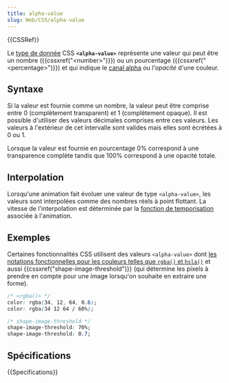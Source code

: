 ```yaml
---
title: alpha-value
slug: Web/CSS/alpha-value
---
```


{{CSSRef}}

Le [type de donnée](/fr/docs/Web/CSS/Types_CSS) CSS **`<alpha-value>`** représente une valeur qui peut être un nombre ({{cssxref("&lt;number&gt;")}}) ou un pourcentage ({{cssxref("&lt;percentage&gt;")}}) et qui indique le [canal alpha](https://fr.wikipedia.org/wiki/Canal_alpha) ou _l'opacité_ d'une couleur.

## Syntaxe

Si la valeur est fournie comme un nombre, la valeur peut être comprise entre 0 (complètement transparent) et 1 (complètement opaque). Il est possible d'utiliser des valeurs décimales comprises entre ces valeurs. Les valeurs à l'extérieur de cet intervalle sont valides mais elles sont écrétées à 0 ou 1.

Lorsque la valeur est fournie en pourcentage 0% correspond à une transparence complète tandis que 100% correspond à une opacité totale.

## Interpolation

Lorsqu'une animation fait évoluer une valeur de type `<alpha-value>`, les valeurs sont interpolées comme des nombres réels à point flottant. La vitesse de l'interpolation est déterminée par la [fonction de temporisation](/fr/docs/Web/CSS/timing-function) associée à l'animation.

## Exemples

Certaines fonctionnalités CSS utilisent des valeurs `<alpha-value>` dont [les notations fonctionnelles pour les couleurs telles que `rgba()` et `hsla()`](/fr/docs/Web/CSS/color_value#les_couleurs_rgb) et aussi {{cssxref("shape-image-threshold")}} (qui détermine les pixels à prendre en compte pour une image lorsqu'on souhaite en extraire une forme).

```css
/* <rgba()> */
color: rgba(34, 12, 64, 0.6);
color: rgba(34 12 64 / 60%);
```

```css
/* shape-image-threshold */
shape-image-threshold: 70%;
shape-image-threshold: 0.7;
```

## Spécifications

{{Specifications}}
